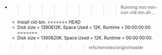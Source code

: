 * >>>>>>>>> Running inst-min-con-cld-bin.sh ...
  * Install cld-bin.
<<<<<<< HEAD
  * Disk size = 1390612K. Space Used = 12K. Runtime = 00:00:00:00.
=======
  * Disk size = 1390620K. Space Used = 12K. Runtime = 00:00:00:00.
>>>>>>> refs/remotes/origin/master
